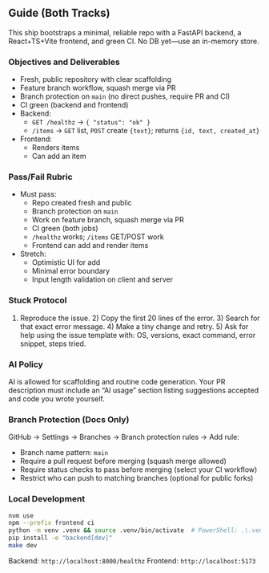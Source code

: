 ## Guide (Both Tracks)

This ship bootstraps a minimal, reliable repo with a FastAPI backend, a React+TS+Vite frontend, and green CI. No DB yet—use an in-memory store.

### Objectives and Deliverables

- Fresh, public repository with clear scaffolding
- Feature branch workflow, squash merge via PR
- Branch protection on `main` (no direct pushes, require PR and CI)
- CI green (backend and frontend)
- Backend:
  - `GET /healthz` → `{ "status": "ok" }`
  - `/items` → `GET` list, `POST` create `{text}`; returns `{id, text, created_at}`
- Frontend:
  - Renders items
  - Can add an item

### Pass/Fail Rubric

- Must pass:
  - Repo created fresh and public
  - Branch protection on `main`
  - Work on feature branch, squash merge via PR
  - CI green (both jobs)
  - `/healthz` works; `/items` GET/POST work
  - Frontend can add and render items
- Stretch:
  - Optimistic UI for add
  - Minimal error boundary
  - Input length validation on client and server

### Stuck Protocol

1) Reproduce the issue. 2) Copy the first 20 lines of the error. 3) Search for that exact error message. 4) Make a tiny change and retry. 5) Ask for help using the issue template with: OS, versions, exact command, error snippet, steps tried.

### AI Policy

AI is allowed for scaffolding and routine code generation. Your PR description must include an “AI usage” section listing suggestions accepted and code you wrote yourself.

### Branch Protection (Docs Only)

GitHub → Settings → Branches → Branch protection rules → Add rule:

- Branch name pattern: `main`
- Require a pull request before merging (squash merge allowed)
- Require status checks to pass before merging (select your CI workflow)
- Restrict who can push to matching branches (optional for public forks)

### Local Development

```bash
nvm use
npm --prefix frontend ci
python -m venv .venv && source .venv/bin/activate  # PowerShell: .\.venv\Scripts\Activate.ps1
pip install -e "backend[dev]"
make dev
```

Backend: `http://localhost:8000/healthz`  Frontend: `http://localhost:5173`


